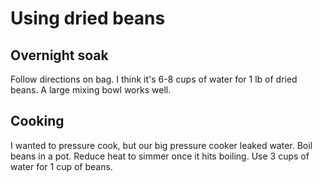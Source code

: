 # Using dried beans

## Overnight soak

Follow directions on bag. I think it's 6-8 cups of water for 1 lb of dried
beans. A large mixing bowl works well.

## Cooking

I wanted to pressure cook, but our big pressure cooker leaked water. Boil beans
in a pot. Reduce heat to simmer once it hits boiling. Use 3 cups of water for 1
cup of beans.
